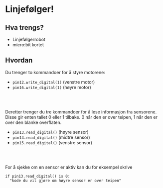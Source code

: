 # Linjefølger!

## Hva trengs? 
* Linjefølgerrobot
* micro:bit kortet


## Hvordan
Du trenger to kommandoer for å styre motorene:
* `pin12.write_digital(1)` (venstre motor)
* `pin16.write_digital(1)` (høyre motor)  

<br><br>

Deretter trenger du tre kommandoer for å lese informasjon fra sensorene. Disse gir enten tallet 0 eller 1 tilbake. 0 når den er over teipen, 1 når den er over den blanke overflaten.
* `pin13.read_digital()` (høyre sensor)
* `pin14.read_digital()` (midtre sensor)
* `pin15.read_digital()` (venstre sensor)  

<br><br>

For å sjekke om en sensor er aktiv kan du for eksempel skrive
``` processing
if pin13.read_digital() is 0:
  "kode du vil gjøre om høyre sensor er over teipen"
```


